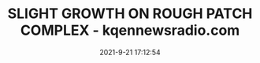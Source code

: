 ---
"title": "SLIGHT GROWTH ON ROUGH PATCH COMPLEX - kqennewsradio.com"
"date": "2021-9-21 17:12:54"
"feed_name": "GOOGLENEWSMINING"
"feed_website": "https://news.google.com/search?q=mining%2Bincident&hl=en-US&gl=US&ceid=US:en"
"feed_rss": "https://news.google.com/rss/search?q=mining%2Bincident&hl=en-US&gl=US&ceid=US:en"
"link": "https://kqennewsradio.com/2021/09/21/slight-growth-on-rough-patch-complex/"
"file": "_posts/2021-1-1-b8e5d450be8bbae5f318201e59d8b5bde14a4f52.md"
"accident": "0"
"drilling": "0"
"dead": "0"
"injured": "0"
"where": "unknown site"
---